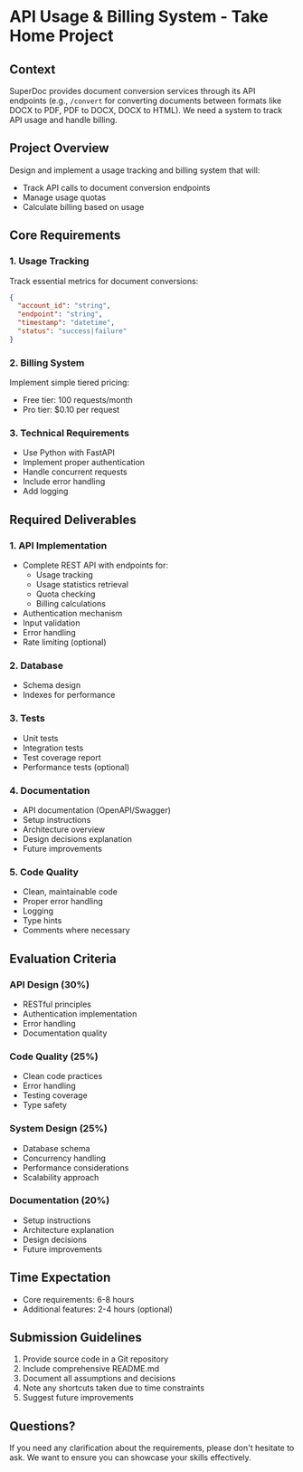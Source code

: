 # API Usage & Billing System - Take Home Project

## Context
SuperDoc provides document conversion services through its API endpoints (e.g., `/convert` for converting documents between formats like DOCX to PDF, PDF to DOCX, DOCX to HTML). We need a system to track API usage and handle billing.

## Project Overview
Design and implement a usage tracking and billing system that will:
- Track API calls to document conversion endpoints
- Manage usage quotas
- Calculate billing based on usage

## Core Requirements

### 1. Usage Tracking
Track essential metrics for document conversions:
```json
{
  "account_id": "string",
  "endpoint": "string",
  "timestamp": "datetime",
  "status": "success|failure"
}
```

### 2. Billing System
Implement simple tiered pricing:
- Free tier: 100 requests/month
- Pro tier: $0.10 per request

### 3. Technical Requirements
- Use Python with FastAPI
- Implement proper authentication
- Handle concurrent requests
- Include error handling
- Add logging

## Required Deliverables

### 1. API Implementation
- Complete REST API with endpoints for:
  - Usage tracking
  - Usage statistics retrieval
  - Quota checking
  - Billing calculations
- Authentication mechanism
- Input validation
- Error handling
- Rate limiting (optional)

### 2. Database
- Schema design
- Indexes for performance

### 3. Tests
- Unit tests
- Integration tests
- Test coverage report
- Performance tests (optional)

### 4. Documentation
- API documentation (OpenAPI/Swagger)
- Setup instructions
- Architecture overview
- Design decisions explanation
- Future improvements

### 5. Code Quality
- Clean, maintainable code
- Proper error handling
- Logging
- Type hints
- Comments where necessary

## Evaluation Criteria

### API Design (30%)
- RESTful principles
- Authentication implementation
- Error handling
- Documentation quality

### Code Quality (25%)
- Clean code practices
- Error handling
- Testing coverage
- Type safety

### System Design (25%)
- Database schema
- Concurrency handling
- Performance considerations
- Scalability approach

### Documentation (20%)
- Setup instructions
- Architecture explanation
- Design decisions
- Future improvements

## Time Expectation
- Core requirements: 6-8 hours
- Additional features: 2-4 hours (optional)

## Submission Guidelines
1. Provide source code in a Git repository
2. Include comprehensive README.md
3. Document all assumptions and decisions
4. Note any shortcuts taken due to time constraints
5. Suggest future improvements

## Questions?
If you need any clarification about the requirements, please don't hesitate to ask. We want to ensure you can showcase your skills effectively.